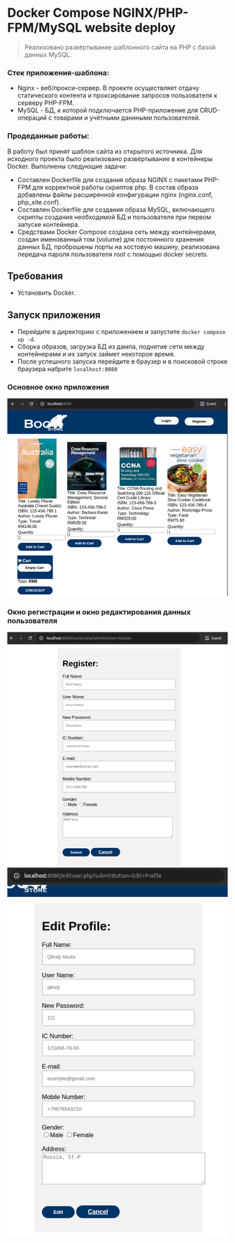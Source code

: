 # Docker Compose NGINX/PHP-FPM/MySQL website deploy
> Реализовано развёртывание шаблонного сайта на PHP с базой данных MySQL.

### Стек приложения-шаблона:
- Nginx - веб/прокси-сервер. В проекте осуществляет отдачу статического контента и проксирование запросов пользователя к серверу  PHP-FPM.
- MySQL - БД, к которой подключается PHP-приложение для CRUD-операций с товарами и учётными даннными пользователей. 

### Продеданные работы:
В работу был принят шаблон сайта из открытого источника. Для исходного проекта было реализовано развёртывание в контейнеры Docker. Выполнены следующие задачи:
 - Составлен Dockerfile для создания образа NGINX с пакетами PHP-FPM для корректной работы скриптов php. В состав образа добавлены файлы расширенной конфигурации nginx (nginx.conf, php_site.conf).
 - Составлен Dockerfile для создания образа MySQL, включающего скрипты создания необходимой БД и пользователя при первом запуске контейнера.
 - Средствами Docker Compose создана сеть между контейнерами, создан именованный том (volume) для постоянного хранения данных БД, проброшены порты на хостовую машину, реализована передача пароля пользователя root с помощью docker secrets.

## Требования
- Установить Docker.

## Запуск приложения
- Перейдите в директорию с приложением и запустите `docker compose up -d`.
- Сборка образов, загрузка БД из дампа, поднятие сети между контейнерами и их запуск займет некоторое время.
- После успешного запуска перейдите в браузер и в поисковой строке браузера набрите `localhost:8080`
### Основное окно приложения
![page](./img/main_page.png)
### Окно регистрации и окно редактирования данных пользователя
![](./img/register.png) ![](./img/edit.png)

